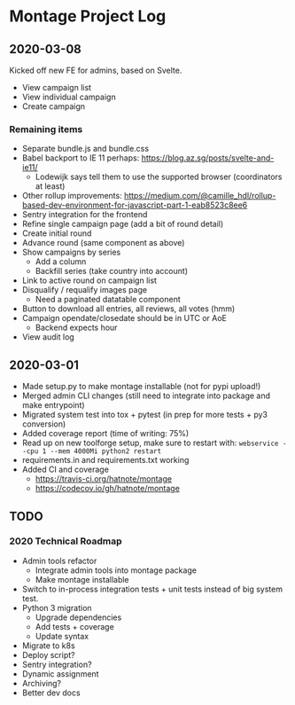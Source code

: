 # Montage Project Log

## 2020-03-08

Kicked off new FE for admins, based on Svelte.

* View campaign list
* View individual campaign
* Create campaign

### Remaining items

* Separate bundle.js and bundle.css
* Babel backport to IE 11 perhaps: https://blog.az.sg/posts/svelte-and-ie11/
  * Lodewijk says tell them to use the supported browser (coordinators at least)
* Other rollup improvements: https://medium.com/@camille_hdl/rollup-based-dev-environment-for-javascript-part-1-eab8523c8ee6
* Sentry integration for the frontend
* Refine single campaign page (add a bit of round detail)
* Create initial round
* Advance round (same component as above)
* Show campaigns by series
  * Add a column
  * Backfill series (take country into account)
* Link to active round on campaign list
* Disqualify / requalify images page
  * Need a paginated datatable component
* Button to download all entries, all reviews, all votes (hmm)
* Campaign opendate/closedate should be in UTC or AoE
  * Backend expects hour
* View audit log

## 2020-03-01

* Made setup.py to make montage installable (not for pypi upload!)
* Merged admin CLI changes (still need to integrate into package and make entrypoint)
* Migrated system test into tox + pytest (in prep for more tests + py3 conversion)
* Added coverage report (time of writing: 75%)
* Read up on new toolforge setup, make sure to restart with:
  `webservice --cpu 1 --mem 4000Mi python2 restart`
* requirements.in and requirements.txt working
* Added CI and coverage
  * https://travis-ci.org/hatnote/montage
  * https://codecov.io/gh/hatnote/montage

## TODO

### 2020 Technical Roadmap

* Admin tools refactor
  * Integrate admin tools into montage package
  * Make montage installable
* Switch to in-process integration tests + unit tests instead of big
  system test.
* Python 3 migration
  * Upgrade dependencies
  * Add tests + coverage
  * Update syntax
* Migrate to k8s
* Deploy script?
* Sentry integration?
* Dynamic assignment
* Archiving?
* Better dev docs
